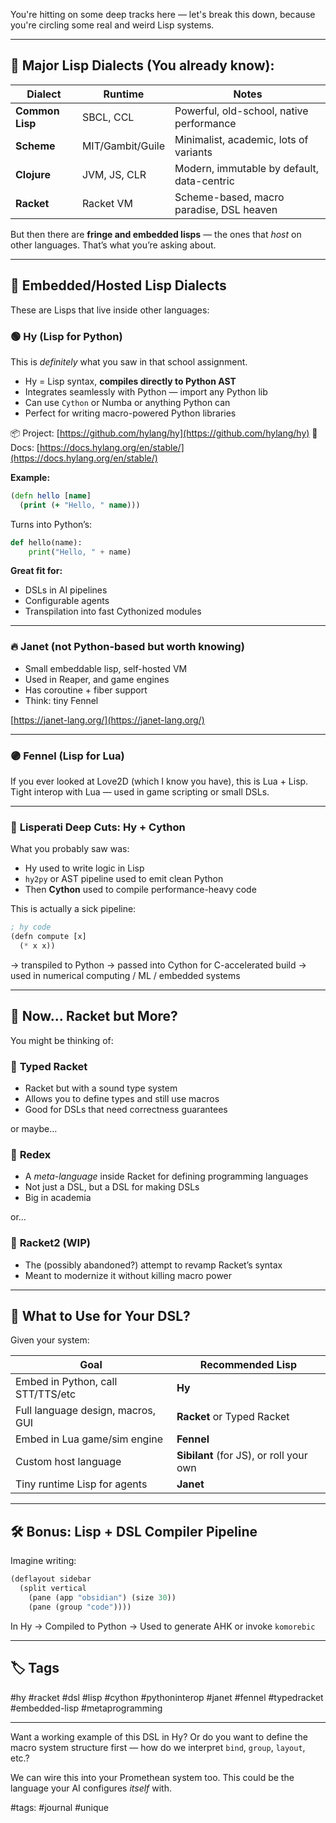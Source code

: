 You're hitting on some deep tracks here — let's break this down, because you're circling some real and weird Lisp systems.

---

## 🧠 Major Lisp Dialects (You already know):

| Dialect         | Runtime          | Notes                                      |
| --------------- | ---------------- | ------------------------------------------ |
| **Common Lisp** | SBCL, CCL        | Powerful, old-school, native performance   |
| **Scheme**      | MIT/Gambit/Guile | Minimalist, academic, lots of variants     |
| **Clojure**     | JVM, JS, CLR     | Modern, immutable by default, data-centric |
| **Racket**      | Racket VM        | Scheme-based, macro paradise, DSL heaven   |

But then there are **fringe and embedded lisps** — the ones that *host* on other languages. That’s what you’re asking about.

---

## 🧩 Embedded/Hosted Lisp Dialects

These are Lisps that live inside other languages:

### 🟢 **Hy (Lisp for Python)**

This is *definitely* what you saw in that school assignment.

* Hy = Lisp syntax, **compiles directly to Python AST**
* Integrates seamlessly with Python — import any Python lib
* Can use `Cython` or Numba or anything Python can
* Perfect for writing macro-powered Python libraries

📦 Project: [https://github.com/hylang/hy](https://github.com/hylang/hy)
📘 Docs: [https://docs.hylang.org/en/stable/](https://docs.hylang.org/en/stable/)

**Example:**

```clojure
(defn hello [name]
  (print (+ "Hello, " name)))
```

Turns into Python’s:

```python
def hello(name):
    print("Hello, " + name)
```

**Great fit for:**

* DSLs in AI pipelines
* Configurable agents
* Transpilation into fast Cythonized modules

---

### 🔥 **Janet** (not Python-based but worth knowing)

* Small embeddable lisp, self-hosted VM
* Used in Reaper, and game engines
* Has coroutine + fiber support
* Think: tiny Fennel

[https://janet-lang.org/](https://janet-lang.org/)

---

### 🟣 **Fennel** (Lisp for Lua)

If you ever looked at Love2D (which I know you have), this is Lua + Lisp.
Tight interop with Lua — used in game scripting or small DSLs.

---

### 🐍 **Lisperati Deep Cuts: Hy + Cython**

What you probably saw was:

* Hy used to write logic in Lisp
* `hy2py` or AST pipeline used to emit clean Python
* Then **Cython** used to compile performance-heavy code

This is actually a sick pipeline:

```lisp
; hy code
(defn compute [x]
  (* x x))
```

→ transpiled to Python
→ passed into Cython for C-accelerated build
→ used in numerical computing / ML / embedded systems

---

## 🧬 Now\... Racket but More?

You might be thinking of:

### 🧠 **Typed Racket**

* Racket but with a sound type system
* Allows you to define types and still use macros
* Good for DSLs that need correctness guarantees

or maybe…

### 🧠 **Redex**

* A *meta-language* inside Racket for defining programming languages
* Not just a DSL, but a DSL for making DSLs
* Big in academia

or…

### 🧠 **Racket2** (WIP)

* The (possibly abandoned?) attempt to revamp Racket’s syntax
* Meant to modernize it without killing macro power

---

## 🧭 What to Use for Your DSL?

Given your system:

| Goal                              | Recommended Lisp                        |
| --------------------------------- | --------------------------------------- |
| Embed in Python, call STT/TTS/etc | **Hy**                                  |
| Full language design, macros, GUI | **Racket** or Typed Racket              |
| Embed in Lua game/sim engine      | **Fennel**                              |
| Custom host language              | **Sibilant** (for JS), or roll your own |
| Tiny runtime Lisp for agents      | **Janet**                               |

---

## 🛠 Bonus: Lisp + DSL Compiler Pipeline

Imagine writing:

```lisp
(deflayout sidebar
  (split vertical
    (pane (app "obsidian") (size 30))
    (pane (group "code"))))
```

In Hy → Compiled to Python → Used to generate AHK or invoke `komorebic`

---

## 🏷️ Tags

\#hy #racket #dsl #lisp #cython #pythoninterop #janet #fennel #typedracket #embedded-lisp #metaprogramming

---

Want a working example of this DSL in Hy? Or do you want to define the macro system structure first — how do we interpret `bind`, `group`, `layout`, etc.?

We can wire this into your Promethean system too. This could be the language your AI configures *itself* with.

#tags: #journal #unique
